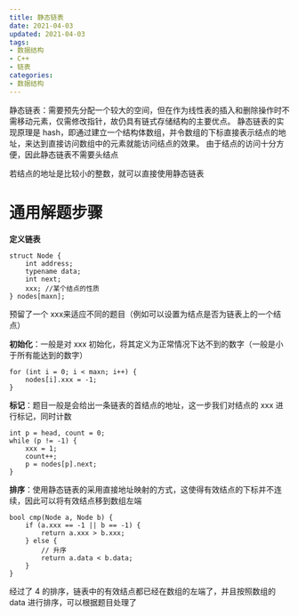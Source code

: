 ```yaml
---
title: 静态链表
date: 2021-04-03
updated: 2021-04-03
tags:
- 数据结构
- C++
- 链表
categories:
- 数据结构
---
```


静态链表：需要预先分配一个较大的空间，但在作为线性表的插入和删除操作时不需移动元素，仅需修改指针，故仍具有链式存储结构的主要优点。
静态链表的实现原理是 hash，即通过建立一个结构体数组，并令数组的下标直接表示结点的地址，来达到直接访问数组中的元素就能访问结点的效果。
由于结点的访问十分方便，因此静态链表不需要头结点

若结点的地址是比较小的整数，就可以直接使用静态链表
# 通用解题步骤
**定义链表**

```
struct Node {
	int address;
	typename data;
	int next;
	xxx; //某个结点的性质
} nodes[maxn];
```
预留了一个 xxx来适应不同的题目（例如可以设置为结点是否为链表上的一个结点）

**初始化**：一般是对 xxx 初始化，将其定义为正常情况下达不到的数字（一般是小于所有能达到的数字）

```
for (int i = 0; i < maxn; i++) {
	nodes[i].xxx = -1;
}
```
**标记**：题目一般是会给出一条链表的首结点的地址，这一步我们对结点的 xxx 进行标记，同时计数

```
int p = head, count = 0;
while (p != -1) {
	xxx = 1;
	count++;
	p = nodes[p].next;
}
```
**排序**：使用静态链表的采用直接地址映射的方式，这使得有效结点的下标并不连续，因此可以将有效结点移到数组左端

```
bool cmp(Node a, Node b) {
	if (a.xxx == -1 || b == -1) {
		return a.xxx > b.xxx;
	} else {
		// 升序
		return a.data < b.data;
	}
}
```
经过了 4 的排序，链表中的有效结点都已经在数组的左端了，并且按照数组的 data 进行排序，可以根据题目处理了

